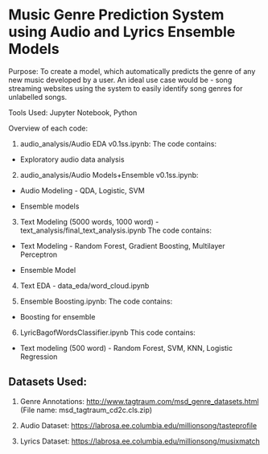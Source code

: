 # Music Genre Prediction System using Audio and Lyrics Ensemble Models

Purpose: To create a model, which automatically predicts the genre of any new music developed by a user. An ideal use case would be - song streaming websites using the system to easily identify song genres for unlabelled songs.

Tools Used: Jupyter Notebook, Python

Overview of each code:

1. audio_analysis/Audio EDA v0.1ss.ipynb: 
The code contains:

  * Exploratory audio data analysis 

2. audio_analysis/Audio Models+Ensemble v0.1ss.ipynb:
  
  * Audio Modeling - QDA, Logistic, SVM
  
  * Ensemble models

3. Text Modeling (5000 words, 1000 word) - text_analysis/final_text_analysis.ipynb
The code contains:

  * Text Modeling - Random Forest, Gradient Boosting, Multilayer Perceptron
  
  * Ensemble Model

4. Text EDA - data_eda/word_cloud.ipynb
 
5. Ensemble Boosting.ipynb: 
The code contains:

  * Boosting for ensemble 

6. LyricBagofWordsClassifier.ipynb
This code contains:

  * Text modeling (500 word) - Random Forest, SVM, KNN, Logistic Regression
  
## Datasets Used:
1. Genre Annotations:
 http://www.tagtraum.com/msd_genre_datasets.html (File name: msd_tagtraum_cd2c.cls.zip)
 
2. Audio Dataset:
 https://labrosa.ee.columbia.edu/millionsong/tasteprofile

3. Lyrics Dataset:
 https://labrosa.ee.columbia.edu/millionsong/musixmatch
